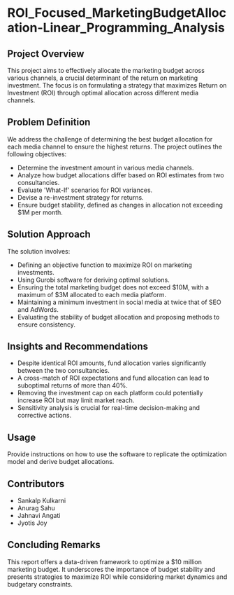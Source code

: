 # ROI_Focused_MarketingBudgetAllocation-Linear_Programming_Analysis
## Project Overview
This project aims to effectively allocate the marketing budget across various channels, a crucial determinant of the return on marketing investment. The focus is on formulating a strategy that maximizes Return on Investment (ROI) through optimal allocation across different media channels.

## Problem Definition
We address the challenge of determining the best budget allocation for each media channel to ensure the highest returns. The project outlines the following objectives:
- Determine the investment amount in various media channels.
- Analyze how budget allocations differ based on ROI estimates from two consultancies.
- Evaluate 'What-If' scenarios for ROI variances.
- Devise a re-investment strategy for returns.
- Ensure budget stability, defined as changes in allocation not exceeding $1M per month.

## Solution Approach
The solution involves:
- Defining an objective function to maximize ROI on marketing investments.
- Using Gurobi software for deriving optimal solutions.
- Ensuring the total marketing budget does not exceed $10M, with a maximum of $3M allocated to each media platform.
- Maintaining a minimum investment in social media at twice that of SEO and AdWords.
- Evaluating the stability of budget allocation and proposing methods to ensure consistency.

## Insights and Recommendations
- Despite identical ROI amounts, fund allocation varies significantly between the two consultancies.
- A cross-match of ROI expectations and fund allocation can lead to suboptimal returns of more than 40%.
- Removing the investment cap on each platform could potentially increase ROI but may limit market reach.
- Sensitivity analysis is crucial for real-time decision-making and corrective actions.

## Usage
Provide instructions on how to use the software to replicate the optimization model and derive budget allocations.

## Contributors
- Sankalp Kulkarni
- Anurag Sahu
- Jahnavi Angati
- Jyotis Joy

## Concluding Remarks
This report offers a data-driven framework to optimize a $10 million marketing budget. It underscores the importance of budget stability and presents strategies to maximize ROI while considering market dynamics and budgetary constraints.
